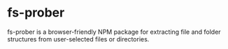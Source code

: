# fs-prober
fs-prober is a browser-friendly NPM package for extracting file and folder structures from user-selected files or directories.
